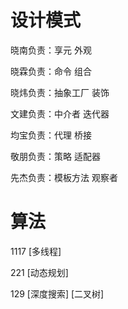 # 设计模式

晓南负责：享元 外观 

晓霖负责：命令 组合 

晓炜负责：抽象工厂 装饰 

文建负责：中介者 迭代器 

均宝负责：代理 桥接 

敬朋负责：策略 适配器 

先杰负责：模板方法 观察者 

# 算法
1117 [多线程]

221 [动态规划]

129 [深度搜索] [二叉树]